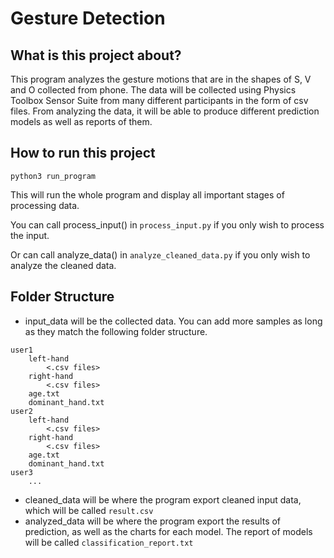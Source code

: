 # Gesture Detection

## What is this project about?
This program analyzes the gesture motions that are in the shapes of S, V and O collected from phone. The data will be collected using Physics Toolbox Sensor Suite from many different participants in the form of csv files. From analyzing the data, it will be able to produce different prediction models as well as reports of them.

## How to run this project
 ```
 python3 run_program
 ```
This will run the whole program and display all important stages of processing data.

You can call process_input() in `process_input.py` if you only wish to process the input.

Or can call analyze_data() in `analyze_cleaned_data.py` if you only wish to analyze the cleaned data.

## Folder Structure

 - input_data will be the collected data. You can add more samples as long as they match the following folder structure.

```
user1
    left-hand
        <.csv files>
    right-hand
        <.csv files>
    age.txt
    dominant_hand.txt
user2
    left-hand
        <.csv files>
    right-hand
        <.csv files>
    age.txt
    dominant_hand.txt
user3
    ...
```
 - cleaned_data will be where the program export cleaned input data, which will be called `result.csv`
 - analyzed_data will be where the program export the results of prediction, as well as the charts for each model. The report of models will be called `classification_report.txt`


